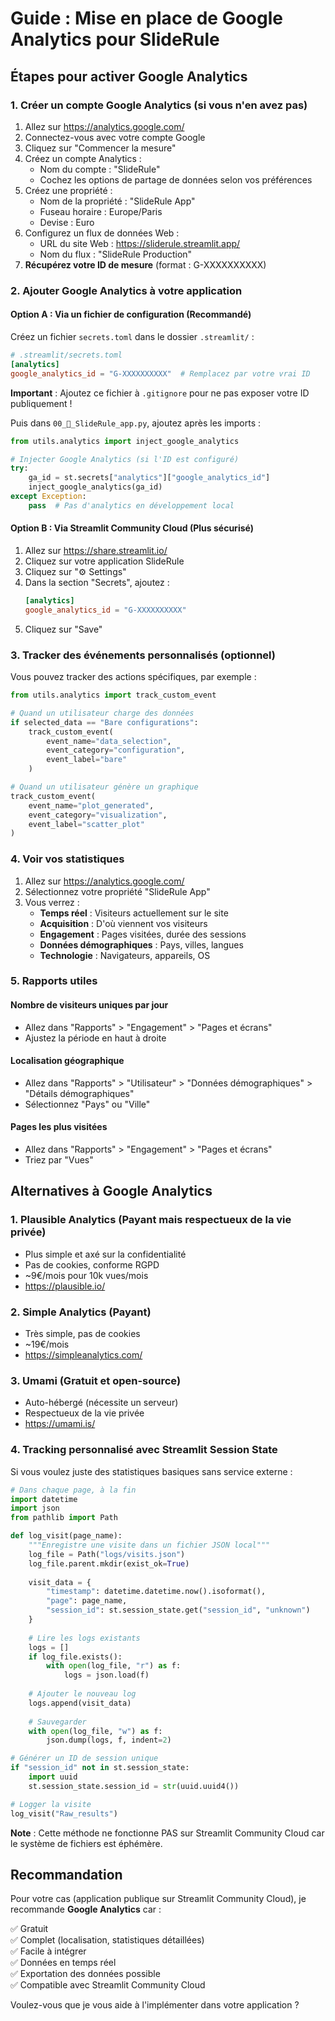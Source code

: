 # Guide : Mise en place de Google Analytics pour SlideRule

## Étapes pour activer Google Analytics

### 1. Créer un compte Google Analytics (si vous n'en avez pas)

1. Allez sur https://analytics.google.com/
2. Connectez-vous avec votre compte Google
3. Cliquez sur "Commencer la mesure"
4. Créez un compte Analytics :
   - Nom du compte : "SlideRule"
   - Cochez les options de partage de données selon vos préférences
5. Créez une propriété :
   - Nom de la propriété : "SlideRule App"
   - Fuseau horaire : Europe/Paris
   - Devise : Euro
6. Configurez un flux de données Web :
   - URL du site Web : https://sliderule.streamlit.app/
   - Nom du flux : "SlideRule Production"
7. **Récupérez votre ID de mesure** (format : G-XXXXXXXXXX)

### 2. Ajouter Google Analytics à votre application

#### Option A : Via un fichier de configuration (Recommandé)

Créez un fichier `secrets.toml` dans le dossier `.streamlit/` :

```toml
# .streamlit/secrets.toml
[analytics]
google_analytics_id = "G-XXXXXXXXXX"  # Remplacez par votre vrai ID
```

**Important** : Ajoutez ce fichier à `.gitignore` pour ne pas exposer votre ID publiquement !

Puis dans `00_👋_SlideRule_app.py`, ajoutez après les imports :

```python
from utils.analytics import inject_google_analytics

# Injecter Google Analytics (si l'ID est configuré)
try:
    ga_id = st.secrets["analytics"]["google_analytics_id"]
    inject_google_analytics(ga_id)
except Exception:
    pass  # Pas d'analytics en développement local
```

#### Option B : Via Streamlit Community Cloud (Plus sécurisé)

1. Allez sur https://share.streamlit.io/
2. Cliquez sur votre application SlideRule
3. Cliquez sur "⚙️ Settings"
4. Dans la section "Secrets", ajoutez :
   ```toml
   [analytics]
   google_analytics_id = "G-XXXXXXXXXX"
   ```
5. Cliquez sur "Save"

### 3. Tracker des événements personnalisés (optionnel)

Vous pouvez tracker des actions spécifiques, par exemple :

```python
from utils.analytics import track_custom_event

# Quand un utilisateur charge des données
if selected_data == "Bare configurations":
    track_custom_event(
        event_name="data_selection",
        event_category="configuration",
        event_label="bare"
    )

# Quand un utilisateur génère un graphique
track_custom_event(
    event_name="plot_generated",
    event_category="visualization",
    event_label="scatter_plot"
)
```

### 4. Voir vos statistiques

1. Allez sur https://analytics.google.com/
2. Sélectionnez votre propriété "SlideRule App"
3. Vous verrez :
   - **Temps réel** : Visiteurs actuellement sur le site
   - **Acquisition** : D'où viennent vos visiteurs
   - **Engagement** : Pages visitées, durée des sessions
   - **Données démographiques** : Pays, villes, langues
   - **Technologie** : Navigateurs, appareils, OS

### 5. Rapports utiles

#### Nombre de visiteurs uniques par jour
- Allez dans "Rapports" > "Engagement" > "Pages et écrans"
- Ajustez la période en haut à droite

#### Localisation géographique
- Allez dans "Rapports" > "Utilisateur" > "Données démographiques" > "Détails démographiques"
- Sélectionnez "Pays" ou "Ville"

#### Pages les plus visitées
- Allez dans "Rapports" > "Engagement" > "Pages et écrans"
- Triez par "Vues"

## Alternatives à Google Analytics

### 1. **Plausible Analytics** (Payant mais respectueux de la vie privée)
- Plus simple et axé sur la confidentialité
- Pas de cookies, conforme RGPD
- ~9€/mois pour 10k vues/mois
- https://plausible.io/

### 2. **Simple Analytics** (Payant)
- Très simple, pas de cookies
- ~19€/mois
- https://simpleanalytics.com/

### 3. **Umami** (Gratuit et open-source)
- Auto-hébergé (nécessite un serveur)
- Respectueux de la vie privée
- https://umami.is/

### 4. **Tracking personnalisé avec Streamlit Session State**

Si vous voulez juste des statistiques basiques sans service externe :

```python
# Dans chaque page, à la fin
import datetime
import json
from pathlib import Path

def log_visit(page_name):
    """Enregistre une visite dans un fichier JSON local"""
    log_file = Path("logs/visits.json")
    log_file.parent.mkdir(exist_ok=True)
    
    visit_data = {
        "timestamp": datetime.datetime.now().isoformat(),
        "page": page_name,
        "session_id": st.session_state.get("session_id", "unknown")
    }
    
    # Lire les logs existants
    logs = []
    if log_file.exists():
        with open(log_file, "r") as f:
            logs = json.load(f)
    
    # Ajouter le nouveau log
    logs.append(visit_data)
    
    # Sauvegarder
    with open(log_file, "w") as f:
        json.dump(logs, f, indent=2)

# Générer un ID de session unique
if "session_id" not in st.session_state:
    import uuid
    st.session_state.session_id = str(uuid.uuid4())

# Logger la visite
log_visit("Raw_results")
```

**Note** : Cette méthode ne fonctionne PAS sur Streamlit Community Cloud car le système de fichiers est éphémère.

## Recommandation

Pour votre cas (application publique sur Streamlit Community Cloud), je recommande **Google Analytics** car :

✅ Gratuit  
✅ Complet (localisation, statistiques détaillées)  
✅ Facile à intégrer  
✅ Données en temps réel  
✅ Exportation des données possible  
✅ Compatible avec Streamlit Community Cloud  

Voulez-vous que je vous aide à l'implémenter dans votre application ?
